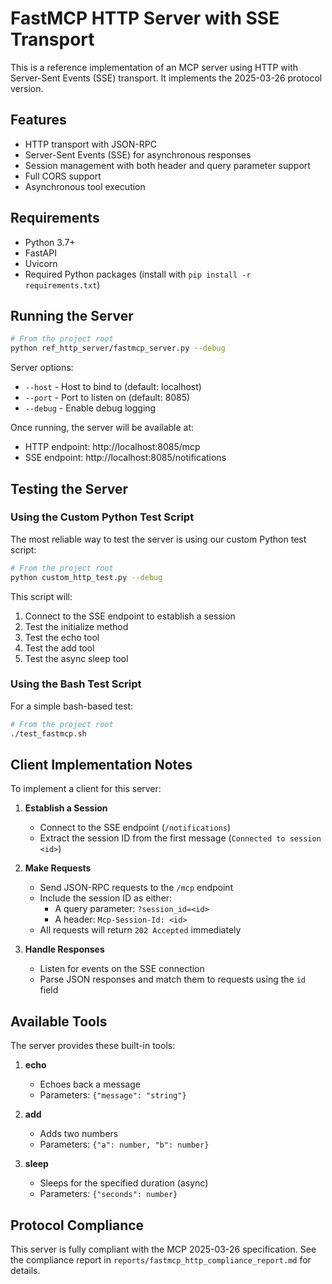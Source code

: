 # FastMCP HTTP Server with SSE Transport

This is a reference implementation of an MCP server using HTTP with Server-Sent Events (SSE) transport. It implements the 2025-03-26 protocol version.

## Features

- HTTP transport with JSON-RPC
- Server-Sent Events (SSE) for asynchronous responses
- Session management with both header and query parameter support
- Full CORS support
- Asynchronous tool execution

## Requirements

- Python 3.7+
- FastAPI
- Uvicorn
- Required Python packages (install with `pip install -r requirements.txt`)

## Running the Server

```bash
# From the project root
python ref_http_server/fastmcp_server.py --debug
```

Server options:
- `--host` - Host to bind to (default: localhost)
- `--port` - Port to listen on (default: 8085)
- `--debug` - Enable debug logging

Once running, the server will be available at:
- HTTP endpoint: http://localhost:8085/mcp
- SSE endpoint: http://localhost:8085/notifications

## Testing the Server

### Using the Custom Python Test Script

The most reliable way to test the server is using our custom Python test script:

```bash
# From the project root
python custom_http_test.py --debug
```

This script will:
1. Connect to the SSE endpoint to establish a session
2. Test the initialize method
3. Test the echo tool
4. Test the add tool
5. Test the async sleep tool

### Using the Bash Test Script

For a simple bash-based test:

```bash
# From the project root
./test_fastmcp.sh
```

## Client Implementation Notes

To implement a client for this server:

1. **Establish a Session**
   - Connect to the SSE endpoint (`/notifications`)
   - Extract the session ID from the first message (`Connected to session <id>`)

2. **Make Requests**
   - Send JSON-RPC requests to the `/mcp` endpoint
   - Include the session ID as either:
     - A query parameter: `?session_id=<id>`
     - A header: `Mcp-Session-Id: <id>`
   - All requests will return `202 Accepted` immediately

3. **Handle Responses**
   - Listen for events on the SSE connection
   - Parse JSON responses and match them to requests using the `id` field

## Available Tools

The server provides these built-in tools:

1. **echo**
   - Echoes back a message
   - Parameters: `{"message": "string"}`

2. **add**
   - Adds two numbers
   - Parameters: `{"a": number, "b": number}`

3. **sleep**
   - Sleeps for the specified duration (async)
   - Parameters: `{"seconds": number}`

## Protocol Compliance

This server is fully compliant with the MCP 2025-03-26 specification. See the compliance report in `reports/fastmcp_http_compliance_report.md` for details. 
